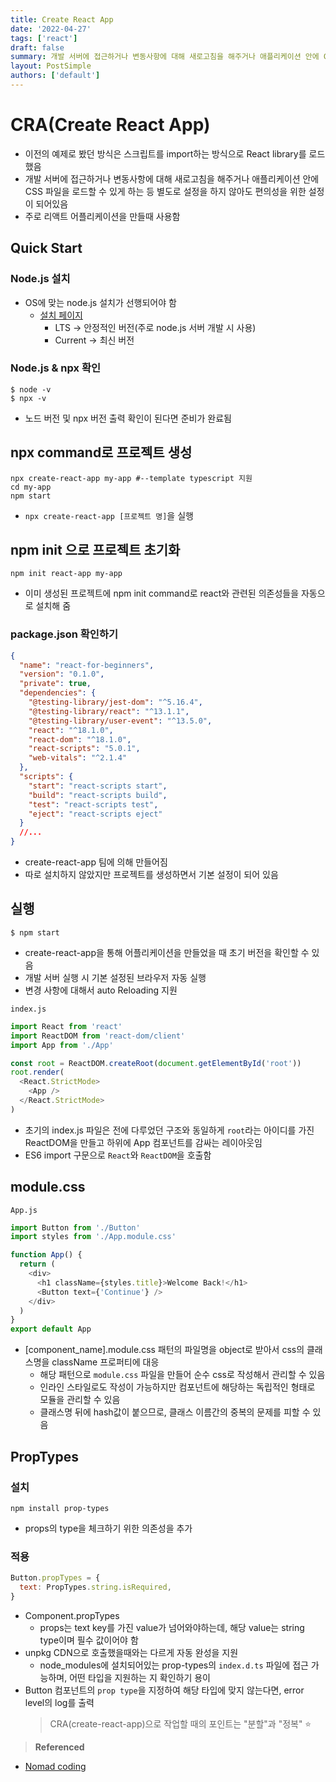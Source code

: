 ```yaml
---
title: Create React App
date: '2022-04-27'
tags: ['react']
draft: false
summary: 개발 서버에 접근하거나 변동사항에 대해 새로고침을 해주거나 애플리케이션 안에 CSS 파일을 로드할 수 있게 하는 등 별도로 설정을 하지 않아도 편의성을 위한 설정이 되어있음
layout: PostSimple
authors: ['default']
---
```


# CRA(Create React App)

- 이전의 예제로 봤던 방식은 스크립트를 import하는 방식으로 React library를 로드했음
- 개발 서버에 접근하거나 변동사항에 대해 새로고침을 해주거나 애플리케이션 안에 CSS 파일을 로드할 수 있게 하는 등 별도로 설정을 하지 않아도 편의성을 위한 설정이 되어있음
- 주로 리액트 어플리케이션을 만들때 사용함

## Quick Start

### Node.js 설치

- OS에 맞는 node.js 설치가 선행되어야 함
  - [설치 페이지](https://nodejs.org/ko)
    - LTS -> 안정적인 버전(주로 node.js 서버 개발 시 사용)
    - Current -> 최신 버전

### Node.js & npx 확인

```shell
$ node -v
$ npx -v
```

- 노드 버전 및 npx 버전 출력 확인이 된다면 준비가 완료됨

## npx command로 프로젝트 생성

```shell
npx create-react-app my-app #--template typescript 지원
cd my-app
npm start
```

- `npx create-react-app [프로젝트 명]`을 실행

## npm init 으로 프로젝트 초기화

```shell
npm init react-app my-app
```

- 이미 생성된 프로젝트에 npm init command로 react와 관련된 의존성들을 자동으로 설치해 줌

### package.json 확인하기

```json lines
{
  "name": "react-for-beginners",
  "version": "0.1.0",
  "private": true,
  "dependencies": {
    "@testing-library/jest-dom": "^5.16.4",
    "@testing-library/react": "^13.1.1",
    "@testing-library/user-event": "^13.5.0",
    "react": "^18.1.0",
    "react-dom": "^18.1.0",
    "react-scripts": "5.0.1",
    "web-vitals": "^2.1.4"
  },
  "scripts": {
    "start": "react-scripts start",
    "build": "react-scripts build",
    "test": "react-scripts test",
    "eject": "react-scripts eject"
  }
  //...
}
```

- create-react-app 팀에 의해 만들어짐
- 따로 설치하지 않았지만 프로젝트를 생성하면서 기본 설정이 되어 있음

## 실행

```shell
$ npm start
```

- create-react-app을 통해 어플리케이션을 만들었을 때 초기 버전을 확인할 수 있음
- 개발 서버 실행 시 기본 설정된 브라우저 자동 실행
- 변경 사항에 대해서 auto Reloading 지원

`index.js`

```javascript
import React from 'react'
import ReactDOM from 'react-dom/client'
import App from './App'

const root = ReactDOM.createRoot(document.getElementById('root'))
root.render(
  <React.StrictMode>
    <App />
  </React.StrictMode>
)
```

- 초기의 index.js 파일은 전에 다루었던 구조와 동일하게 `root`라는 아이디를 가진 ReactDOM을 만들고 하위에 App 컴포넌트를 감싸는 레이아웃임
- ES6 import 구문으로 `React`와 `ReactDOM`을 호출함

## module.css

`App.js`

```javascript
import Button from './Button'
import styles from './App.module.css'

function App() {
  return (
    <div>
      <h1 className={styles.title}>Welcome Back!</h1>
      <Button text={'Continue'} />
    </div>
  )
}
export default App
```

- [component_name].module.css 패턴의 파일명을 object로 받아서 css의 클래스명을 className 프로퍼티에 대응
  - 해당 패턴으로 `module.css` 파일을 만들어 순수 css로 작성해서 관리할 수 있음
  - 인라인 스타일로도 작성이 가능하지만 컴포넌트에 해당하는 독립적인 형태로 모듈을 관리할 수 있음
  - 클래스명 뒤에 hash값이 붙으므로, 클래스 이름간의 중복의 문제를 피할 수 있음

## PropTypes

### 설치

```shell
npm install prop-types
```

- props의 type을 체크하기 위한 의존성을 추가

### 적용

```javascript
Button.propTypes = {
  text: PropTypes.string.isRequired,
}
```

- Component.propTypes
  - props는 text key를 가진 value가 넘어와야하는데, 해당 value는 string type이며 필수 값이어야 함
- unpkg CDN으로 호출했을때와는 다르게 자동 완성을 지원
  - node_modules에 설치되어있는 prop-types의 `index.d.ts` 파일에 접근 가능하며, 어떤 타입을 지원하는 지 확인하기 용이
- Button 컴포넌트의 `prop type`을 지정하여 해당 타입에 맞지 않는다면, error level의 log를 출력
  > CRA(create-react-app)으로 작업할 때의 포인트는 "분할"과 "정복" ⭐️

> **Referenced**

- [Nomad coding](https://nomadcoders.co/react-for-beginners)
